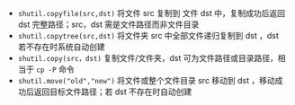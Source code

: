 - `shutil.copyfile(src,dst)` 将文件 src 复制到 文件 dst 中，复制成功后返回 dst 完整路径；src，dst 需是文件路径而非文件目录
- `shutil.copytree(src,dst)` 将文件夹 src 中全部文件递归复制到 dst ，dst 若不存在时系统自动创建
- `shutil.copy(src，dst)` 复制文件/文件夹，dst 可为文件路径或目录路径，相当于 `cp -P` 命令
- `shutil.move("old","new")` 将文件或整个文件目录 src 移动到 dst ，移动成功后返回目标文件路径；若 dst 不存在时自动创建
